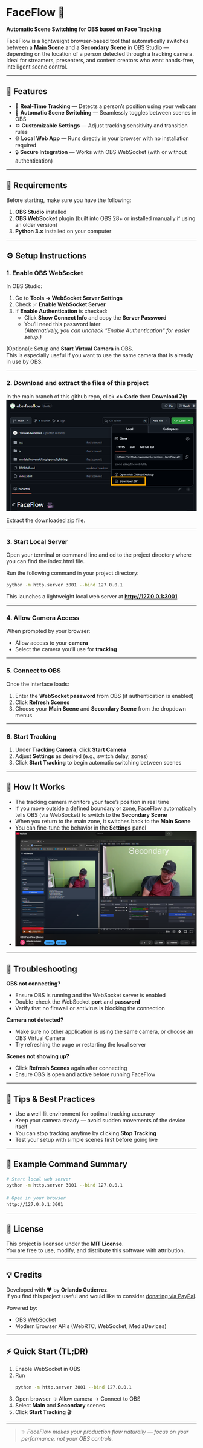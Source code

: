 # FaceFlow 🎥  
**Automatic Scene Switching for OBS based on Face Tracking**

FaceFlow is a lightweight browser-based tool that automatically switches between a **Main Scene** and a **Secondary Scene** in OBS Studio — depending on the location of a person detected through a tracking camera.  
Ideal for streamers, presenters, and content creators who want hands-free, intelligent scene control.

---

## 🚀 Features
- 🎯 **Real-Time Tracking** — Detects a person’s position using your webcam  
- 🔄 **Automatic Scene Switching** — Seamlessly toggles between scenes in OBS  
- ⚙️ **Customizable Settings** — Adjust tracking sensitivity and transition rules  
- 🌐 **Local Web App** — Runs directly in your browser with no installation required  
- 🔒 **Secure Integration** — Works with OBS WebSocket (with or without authentication)  

---

## 🧰 Requirements

Before starting, make sure you have the following:

1. **OBS Studio** installed  
2. **OBS WebSocket** plugin (built into OBS 28+ or installed manually if using an older version)  
3. **Python 3.x** installed on your computer  

---

## ⚙️ Setup Instructions

### 1. Enable OBS WebSocket
In OBS Studio:
1. Go to **Tools → WebSocket Server Settings**  
2. Check ✅ **Enable WebSocket Server**  
3. If **Enable Authentication** is checked:
   - Click **Show Connect Info** and copy the **Server Password**
   - You’ll need this password later  
   *(Alternatively, you can uncheck "Enable Authentication" for easier setup.)*

(Optional): Setup and **Start Virtual Camera** in OBS.  
This is especially useful if you want to use the same camera that is already in use by OBS.

---

### 2. Download and extract the files of this project
In the main branch of this github repo, click **<> Code** then **Download Zip**
![alt text](images/downloadzip.png)

Extract the downloaded zip file.

---

### 3. Start Local Server

Open your terminal or command line and cd to the project directory where you can find the index.html file.

Run the following command in your project directory:

```bash
python -m http.server 3001 --bind 127.0.0.1
```

This launches a lightweight local web server at **http://127.0.0.1:3001**.

---

### 4. Allow Camera Access
When prompted by your browser:
- Allow access to your **camera**
- Select the camera you’ll use for **tracking**

---

### 5. Connect to OBS
Once the interface loads:

1. Enter the **WebSocket password** from OBS (if authentication is enabled)  
2. Click **Refresh Scenes**  
3. Choose your **Main Scene** and **Secondary Scene** from the dropdown menus  

---

### 6. Start Tracking
1. Under **Tracking Camera**, click **Start Camera**  
2. Adjust **Settings** as desired (e.g., switch delay, zones)  
3. Click **Start Tracking** to begin automatic switching between scenes  

---

## 🧠 How It Works
- The tracking camera monitors your face’s position in real time  
- If you move outside a defined boundary or zone, FaceFlow automatically tells OBS (via WebSocket) to switch to the **Secondary Scene**  
- When you return to the main zone, it switches back to the **Main Scene**  
- You can fine-tune the behavior in the **Settings** panel  
- [![Watch the video](images/thumbnail-obsfaceflow-youtube.png)](https://www.youtube.com/watch?v=bG6ang9wR6k)

---

## 🧩 Troubleshooting

**OBS not connecting?**
- Ensure OBS is running and the WebSocket server is enabled  
- Double-check the WebSocket **port** and **password**  
- Verify that no firewall or antivirus is blocking the connection  

**Camera not detected?**
- Make sure no other application is using the same camera, or choose an OBS Virtual Camera  
- Try refreshing the page or restarting the local server  

**Scenes not showing up?**
- Click **Refresh Scenes** again after connecting  
- Ensure OBS is open and active before running FaceFlow  

---

## 🧪 Tips & Best Practices
- Use a well-lit environment for optimal tracking accuracy  
- Keep your camera steady — avoid sudden movements of the device itself  
- You can stop tracking anytime by clicking **Stop Tracking**  
- Test your setup with simple scenes first before going live  

---

## 🧾 Example Command Summary
```bash
# Start local web server
python -m http.server 3001 --bind 127.0.0.1

# Open in your browser
http://127.0.0.1:3001
```

---

## 📄 License
This project is licensed under the **MIT License**.  
You are free to use, modify, and distribute this software with attribution.

---

## 💡 Credits
Developed with ❤️ by **Orlando Gutierrez**.  
If you find this project useful and would like to consider [donating via PayPal](https://paypal.me/oogutierrezpaypal).  

Powered by:
- [OBS WebSocket](https://github.com/obsproject/obs-websocket)  
- Modern Browser APIs (WebRTC, WebSocket, MediaDevices)

---

## ⚡ Quick Start (TL;DR)
1. Enable WebSocket in OBS  
2. Run  
   ```bash
   python -m http.server 3001 --bind 127.0.0.1
   ```  
3. Open browser → Allow camera → Connect to OBS  
4. Select **Main** and **Secondary** scenes  
5. Click **Start Tracking** 🎬

---

> ✨ *FaceFlow makes your production flow naturally — focus on your performance, not your OBS controls.*
